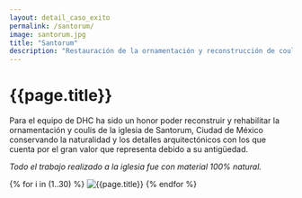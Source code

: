 ```yaml
---
layout: detail_caso_exito
permalink: /santorum/
image: santorum.jpg
title: "Santorum"
description: "Restauración de la ornamentación y reconstrucción de coulis de la iglesia de Santorum, Ciudad de México..."
---
```


<div class="container-fluid mt-3 pb-3">
    <div class="container bg-white">
        <div class="p-5 ">
            <h1 class="cnt-title">{{page.title}}</h1>
            <p>
                Para el equipo de DHC ha sido un honor poder reconstruir y rehabilitar la ornamentación y coulis de la iglesia de Santorum, Ciudad de México conservando la naturalidad y los detalles arquitectónicos con los que cuenta por el gran valor que representa debido a su antigüedad.
            </p>
            <p class="text-inportant-resalt">
                <em>Todo el trabajo realizado a la iglesia fue con material 100% natural.</em>
            </p>
        </div>
        </div>
        <div id="gallery" class="container-gallery">
            {% for i in (1..30) %}
            <img alt="{{page.title}}" src="/assets/images/gallerys/santorum/thumbnail/{{i}}.jpg"
                data-image="/assets/images/gallerys/santorum/{{i}}.jpg" data-description="{{page.title}}">
            {% endfor %}
        </div>
    </div>
</div>